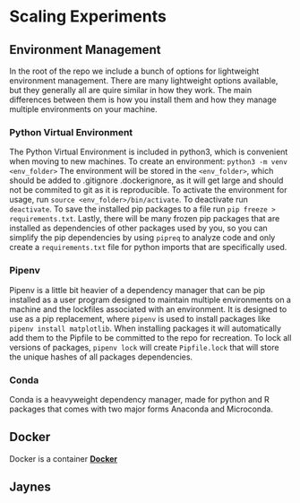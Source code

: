 # Scaling Experiments

## Environment Management
In the root of the repo we include a bunch of options for lightweight environment management.  There are many lightweight options available, but they generally all are quire similar in how they work.  The main differences between them is how you install them and how they manage multiple environments on your machine.  

### Python Virtual Environment
The Python Virtual Environment is included in python3, which is convenient when moving to new machines.  To create an environment:
`python3 -m venv <env_folder>`
The environment will be stored in the `<env_folder>`, which should be added to .gitignore .dockerignore, as it will get large and should not be commited to git as it is reproducible.  To activate the environment for usage, run `source <env_folder>/bin/activate`.  To deactivate run `deactivate`.  To save the installed pip packages to a file run `pip freeze > requirements.txt`.  Lastly, there will be many frozen pip packages that are installed as dependencies of other packages used by you, so you can simplify the pip dependencies by using `pipreq` to analyze code and only create a `requirements.txt` file for python imports that are specifically used.

### Pipenv
Pipenv is a little bit heavier of a dependency manager that can be pip installed as a user program designed to maintain multiple environments on a machine and the lockfiles associated with an environment.  It is designed to use as a pip replacement, where `pipenv` is used to install packages like `pipenv install matplotlib`.  When installing packages it will automatically add them to the Pipfile to be committed to the repo for recreation.  To lock all versions of packages, `pipenv lock` will create `Pipfile.lock` that will store the unique hashes of all packages dependencies.

### Conda
Conda is a heavyweight dependency manager, made for python and R packages that comes with two major forms Anaconda and Microconda.



## Docker
Docker is a container 
[**Docker**](docker/README.md)


## Jaynes



